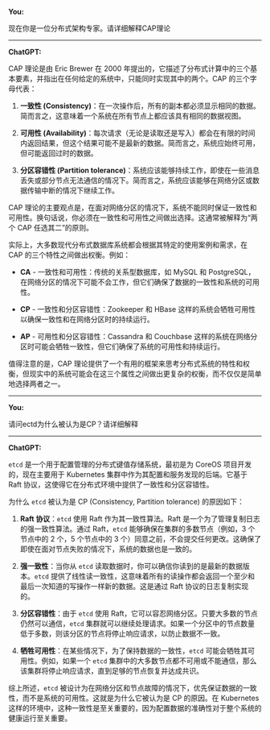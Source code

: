 **You:**

现在你是一位分布式架构专家。请详细解释CAP理论

* * *

**ChatGPT:**

CAP 理论是由 Eric Brewer 在 2000 年提出的，它描述了分布式计算中的三个基本要素，并指出在任何给定的系统中，只能同时实现其中的两个。CAP 的三个字母代表：

1. **一致性 (Consistency)**：在一次操作后，所有的副本都必须显示相同的数据。简而言之，这意味着一个系统在所有节点上都应该具有相同的数据视图。
    
2. **可用性 (Availability)**：每次请求（无论是读取还是写入）都会在有限的时间内返回结果，但这个结果可能不是最新的数据。简而言之，系统应始终可用，但可能返回过时的数据。
    
3. **分区容错性 (Partition tolerance)**：系统应该能够持续工作，即使在一些消息丢失或部分节点无法通信的情况下。简而言之，系统应该能够在网络分区或数据传输中断的情况下继续工作。
    

CAP 理论的主要观点是，在面对网络分区的情况下，系统不能同时保证一致性和可用性。换句话说，你必须在一致性和可用性之间做出选择。这通常被解释为“两个 CAP 任选其二”的原则。

实际上，大多数现代分布式数据库系统都会根据其特定的使用案例和需求，在 CAP 的三个特性之间做出权衡。例如：

* **CA** - 一致性和可用性：传统的关系型数据库，如 MySQL 和 PostgreSQL，在网络分区的情况下可能不会工作，但它们确保了数据的一致性和系统的可用性。
    
* **CP** - 一致性和分区容错性：Zookeeper 和 HBase 这样的系统会牺牲可用性以确保一致性和在网络分区时的持续运行。
    
* **AP** - 可用性和分区容错性：Cassandra 和 Couchbase 这样的系统在网络分区时可能会牺牲一致性，但它们确保了系统的可用性和持续运行。
    

值得注意的是，CAP 理论提供了一个有用的框架来思考分布式系统的特性和权衡，但现实中的系统可能会在这三个属性之间做出更复杂的权衡，而不仅仅是简单地选择两者之一。

* * *

**You:**

请问ectd为什么被认为是CP？请详细解释

* * *

**ChatGPT:**

`etcd` 是一个用于配置管理的分布式键值存储系统，最初是为 CoreOS 项目开发的，现在主要用于 Kubernetes 集群中作为其配置和服务发现的后端。它基于 Raft 协议，这使得它在分布式环境中提供了一致性和分区容错性。

为什么 `etcd` 被认为是 CP (Consistency, Partition tolerance) 的原因如下：

1. **Raft 协议**：`etcd` 使用 Raft 作为其一致性算法。Raft 是一个为了管理复制日志的强一致性算法。通过 Raft，`etcd` 能够确保在集群的多数节点（例如，3 个节点中的 2 个，5 个节点中的 3 个）同意之前，不会提交任何更改。这确保了即使在面对节点失败的情况下，系统的数据也是一致的。
    
2. **强一致性**：当你从 `etcd` 读取数据时，你可以确信你读到的是最新的数据版本。`etcd` 提供了线性读一致性，这意味着所有的读操作都会返回一个至少和最后一次知道的写操作一样新的数据。这是通过 Raft 协议的日志复制实现的。
    
3. **分区容错性**：由于 `etcd` 使用 Raft，它可以容忍网络分区。只要大多数的节点仍然可以通信，`etcd` 集群就可以继续处理请求。如果一个分区中的节点数量低于多数，则该分区的节点将停止响应请求，以防止数据不一致。
    
4. **牺牲可用性**：在某些情况下，为了保持数据的一致性，`etcd` 可能会牺牲其可用性。例如，如果一个 `etcd` 集群中的大多数节点都不可用或不能通信，那么该集群将停止响应请求，直到足够的节点恢复并达成共识。
    

综上所述，`etcd` 被设计为在网络分区和节点故障的情况下，优先保证数据的一致性，而不是系统的可用性。这就是为什么它被认为是 CP 的原因。在 Kubernetes 这样的环境中，这种一致性是至关重要的，因为配置数据的准确性对于整个系统的健康运行至关重要。